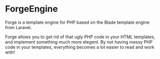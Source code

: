 # ForgeEngine
Forge is a template engine for PHP based on the Blade template engine from Laravel.

Forge allows you to get rid of that ugly PHP code in your HTML templates, and implement something much more elegent. By not having messy PHP code in your templates, everything becomes a lot easier to read and work with!
